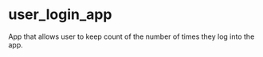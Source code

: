 user_login_app
==============

App that allows user to keep count of the number of times they log into the app.
